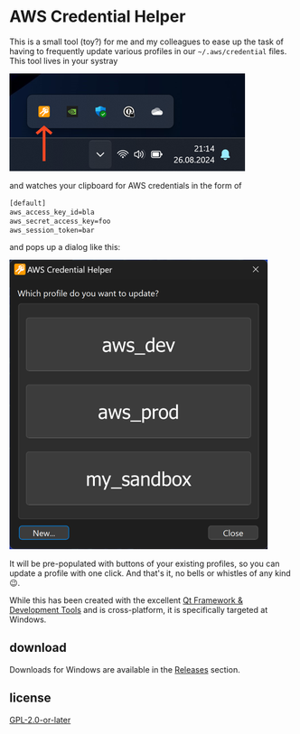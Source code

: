 # AWS Credential Helper

This is a small tool (toy?) for me and my colleagues to ease up the task of having to frequently update various profiles in our `~/.aws/credential` files. This tool lives in your systray

![systray](doc/systray.png)

 and watches your clipboard for AWS credentials in the form of

```plain
[default]
aws_access_key_id=bla
aws_secret_access_key=foo
aws_session_token=bar
```

and pops up a dialog like this:

![dialog](doc/profiles_dialog.png)

It will be pre-populated with buttons of your existing profiles, so you can update a profile with one click. And that's it, no bells or whistles of any kind 😉.

While this has been created with the excellent [Qt Framework & Development Tools](https://www.qt.io) and is cross-platform, it is specifically targeted at Windows.

## download

Downloads for Windows are available in the [Releases](https://github.com/dehesselle/awscred/releases) section.

## license

[GPL-2.0-or-later](LICENSE)
